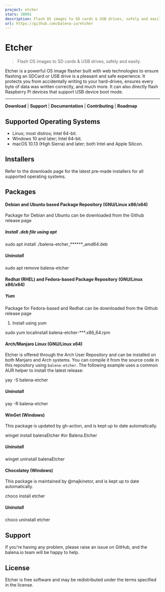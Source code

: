 ```yaml
---
project: etcher
stars: 30091
description: Flash OS images to SD cards & USB drives, safely and easily.
url: https://github.com/balena-io/etcher
---
```


Etcher
======

> Flash OS images to SD cards & USB drives, safely and easily.

Etcher is a powerful OS image flasher built with web technologies to ensure flashing an SDCard or USB drive is a pleasant and safe experience. It protects you from accidentally writing to your hard-drives, ensures every byte of data was written correctly, and much more. It can also directly flash Raspberry Pi devices that support USB device boot mode.

* * *

**Download** | **Support** | **Documentation** | **Contributing** | **Roadmap**

Supported Operating Systems
---------------------------

-   Linux; most distros; Intel 64-bit.
-   Windows 10 and later; Intel 64-bit.
-   macOS 10.13 (High Sierra) and later; both Intel and Apple Silicon.

Installers
----------

Refer to the downloads page for the latest pre-made installers for all supported operating systems.

Packages
--------

#### Debian and Ubuntu based Package Repository (GNU/Linux x86/x64)

Package for Debian and Ubuntu can be downloaded from the Github release page

##### Install .deb file using apt

   sudo apt install ./balena-etcher\_\*\*\*\*\*\*\_amd64.deb

##### Uninstall

   sudo apt remove balena-etcher

#### Redhat (RHEL) and Fedora-based Package Repository (GNU/Linux x86/x64)

##### Yum

Package for Fedora-based and Redhat can be downloaded from the Github release page

1.  Install using yum

   sudo yum localinstall balena-etcher-\*\*\*.x86\_64.rpm

#### Arch/Manjaro Linux (GNU/Linux x64)

Etcher is offered through the Arch User Repository and can be installed on both Manjaro and Arch systems. You can compile it from the source code in this repository using `balena-etcher`. The following example uses a common AUR helper to install the latest release:

yay -S balena-etcher

##### Uninstall

yay -R balena-etcher

#### WinGet (Windows)

This package is updated by gh-action, and is kept up to date automatically.

winget install balenaEtcher #or Balena.Etcher

##### Uninstall

winget uninstall balenaEtcher

#### Chocolatey (Windows)

This package is maintained by @majkinetor, and is kept up to date automatically.

choco install etcher

##### Uninstall

choco uninstall etcher

Support
-------

If you're having any problem, please raise an issue on GitHub, and the balena.io team will be happy to help.

License
-------

Etcher is free software and may be redistributed under the terms specified in the license.
